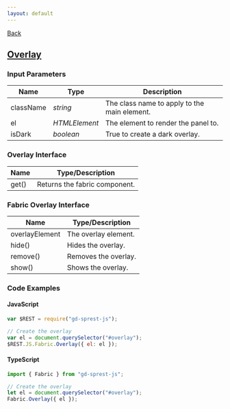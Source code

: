```yaml
---
layout: default
---
```

[Back](/js/fabric)
## [Overlay](https://dev.office.com/fabric-js/Components/Overlay/Overlay.html)
### Input Parameters

| Name | Type | Description |
| --- | --- | --- |
| className | _string_ | The class name to apply to the main element. |
| el | _HTMLElement_ | The element to render the panel to. |
| isDark | _boolean_ | True to create a dark overlay. |

### Overlay Interface

| Name | Type/Description |
| --- | --- |
| get() | Returns the fabric component. |

### Fabric Overlay Interface

| Name | Type/Description |
| --- | --- |
| overlayElement | The overlay element. |
| hide() | Hides the overlay. |
| remove() | Removes the overlay. |
| show() | Shows the overlay. |

### Code Examples
#### JavaScript
```js
var $REST = require("gd-sprest-js");

// Create the overlay
var el = document.querySelector("#overlay");
$REST.JS.Fabric.Overlay({ el: el });
```
#### TypeScript
```ts
import { Fabric } from "gd-sprest-js";

// Create the overlay
let el = document.querySelector("#overlay");
Fabric.Overlay({ el });
```